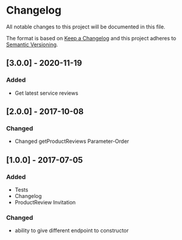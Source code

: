 # Changelog
All notable changes to this project will be documented in this file.

The format is based on [Keep a Changelog](http://keepachangelog.com/en/1.0.0/)
and this project adheres to [Semantic Versioning](http://semver.org/spec/v2.0.0.html).

## [3.0.0] - 2020-11-19
### Added
- Get latest service reviews

## [2.0.0] - 2017-10-08
### Changed
- Changed getProductReviews Parameter-Order

## [1.0.0] - 2017-07-05
### Added
- Tests
- Changelog
- ProductReview Invitation

### Changed
- ability to give different endpoint to constructor
